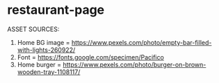 # restaurant-page

ASSET SOURCES:
1) Home BG image =  https://www.pexels.com/photo/empty-bar-filled-with-lights-260922/
2) Font = https://fonts.google.com/specimen/Pacifico
3) Home burger = https://www.pexels.com/photo/burger-on-brown-wooden-tray-1108117/